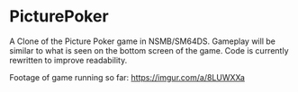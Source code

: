 # PicturePoker
A Clone of the Picture Poker game in NSMB/SM64DS. Gameplay will be similar to what is seen on the bottom screen of the game.
Code is currently rewritten to improve readability. 

Footage of game running so far: https://imgur.com/a/8LUWXXa
